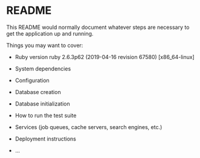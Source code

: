 # README

This README would normally document whatever steps are necessary to get the
application up and running.

Things you may want to cover:

* Ruby version
    ruby 2.6.3p62 (2019-04-16 revision 67580) [x86_64-linux]

* System dependencies

* Configuration

* Database creation

* Database initialization

* How to run the test suite

* Services (job queues, cache servers, search engines, etc.)

* Deployment instructions

* ...
